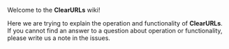 Welcome to the **ClearURLs** wiki!

Here we are trying to explain the operation and functionality of **ClearURLs**. If you cannot find an answer to a question about operation or functionality, please write us a note in the issues.